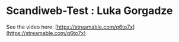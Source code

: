# Scandiweb-Test : Luka Gorgadze
See the video here: [https://streamable.com/q6to7x](https://streamable.com/q6to7x)
